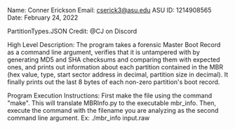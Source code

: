 Name: Conner Erickson 
Email: cserick3@asu.edu 
ASU ID: 1214908565
Date: February 24, 2022

PartitionTypes.JSON Credit: @CJ on Discord

High Level Description: The program takes a forensic Master Boot Record as a command line argument, verifies that it is untampered with by generating MD5 and SHA checksums and comparing them with expected ones, and prints out information about each partition contained in the MBR (hex value, type, start sector address in decimal, partition size in decimal). It finally prints out the last 8 bytes of each non-zero partition's boot record.

Program Execution Instructions: First make the file using the command "make". This will translate MBRInfo.py to the executable mbr_info. Then, execute the command with the filename you are analyzing as the second command line argument.
Ex: ./mbr_info input.raw